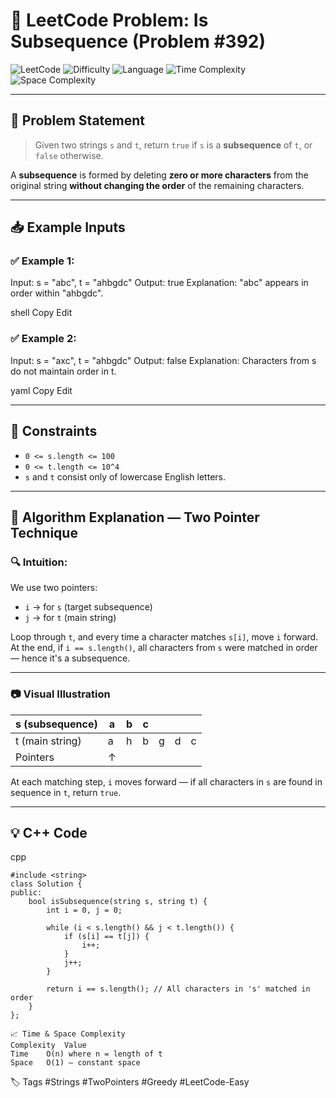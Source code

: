 # 🔗 LeetCode Problem: Is Subsequence (Problem #392)

![LeetCode](https://img.shields.io/badge/LeetCode-Is%20Subsequence-orange)
![Difficulty](https://img.shields.io/badge/Difficulty-Easy-success)
![Language](https://img.shields.io/badge/Language-C%2B%2B-blue)
![Time Complexity](https://img.shields.io/badge/Time%20Complexity-O(n)-brightgreen)
![Space Complexity](https://img.shields.io/badge/Space%20Complexity-O(1)-blueviolet)

---

## 📘 Problem Statement

> Given two strings `s` and `t`, return `true` if `s` is a **subsequence** of `t`, or `false` otherwise.

A **subsequence** is formed by deleting **zero or more characters** from the original string **without changing the order** of the remaining characters.

---

## 📥 Example Inputs

### ✅ Example 1:
Input: s = "abc", t = "ahbgdc"
Output: true
Explanation: "abc" appears in order within "ahbgdc".

shell
Copy
Edit

### ✅ Example 2:
Input: s = "axc", t = "ahbgdc"
Output: false
Explanation: Characters from s do not maintain order in t.

yaml
Copy
Edit

---

## 📌 Constraints

- `0 <= s.length <= 100`
- `0 <= t.length <= 10^4`
- `s` and `t` consist only of lowercase English letters.

---

## 🧠 Algorithm Explanation — **Two Pointer Technique**

### 🔍 Intuition:

We use two pointers:
- `i` → for `s` (target subsequence)
- `j` → for `t` (main string)

Loop through `t`, and every time a character matches `s[i]`, move `i` forward.  
At the end, if `i == s.length()`, all characters from `s` were matched in order — hence it's a subsequence.

---

### 📷 Visual Illustration

| s (subsequence) | a | b | c |  |  |   |
|------------------|---|---|---|---|---|---|
| t (main string)  | a | h | b | g | d | c |
| Pointers         | ↑ |   |   |   |   |   |

At each matching step, `i` moves forward — if all characters in `s` are found in sequence in `t`, return `true`.

---

## 💡 C++ Code

cpp
```
#include <string>
class Solution {
public:
    bool isSubsequence(string s, string t) {
        int i = 0, j = 0;

        while (i < s.length() && j < t.length()) {
            if (s[i] == t[j]) {
                i++;
            }
            j++;
        }

        return i == s.length(); // All characters in 's' matched in order
    }
};
```
```
📈 Time & Space Complexity
Complexity	Value
Time	O(n) where n = length of t
Space	O(1) — constant space
```

🏷 Tags
#Strings #TwoPointers #Greedy #LeetCode-Easy
